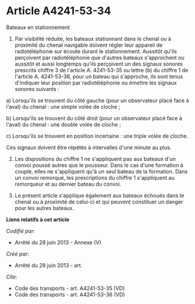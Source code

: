 # Article A4241-53-34

Bateaux en stationnement 

1. Par visibilité réduite, les bateaux stationnant dans le chenal ou à proximité du chenal navigable doivent régler leur
appareil de radiotéléphonie sur écoute durant le stationnement. Aussitôt qu'ils perçoivent par radiotéléphonie que d'autres
bateaux s'approchent ou aussitôt et aussi longtemps qu'ils perçoivent un des signaux sonores prescrits chiffre 3 de l'article
A. 4241-53-35 ou lettre (b) du chiffre 1 de l'article A. 4241-53-36, pour un bateau qui s'approche, ils sont tenus d'indiquer
leur position par radiotéléphonie ou émettre les signaux sonores suivants : 

a) Lorsqu'ils se trouvent du côté gauche (pour un observateur placé face à l'aval) du chenal : une simple volée de cloche ; 

b) Lorsqu'ils se trouvent du côté droit (pour un observateur placé face à l'aval) du chenal : une double volée de cloche ; 

c) Lorsqu'ils se trouvent en position incertaine : une triple volée de cloche. 

Ces signaux doivent être répétés à intervalles d'une minute au plus. 

2. Les dispositions du chiffre 1 ne s'appliquent pas aux bateaux d'un convoi poussé autres que le pousseur. Dans le cas d'une
formation à couple, elles ne s'appliquent qu'à un seul bateau de la formation. Dans un convoi remorqué, les prescriptions du
chiffre 1 s'appliquent au remorqueur et au dernier bateau du convoi. 

3. Le présent article s'applique également aux bateaux échoués dans le chenal ou à proximité de celui-ci et qui peuvent
constituer un danger pour les autres bateaux.

**Liens relatifs à cet article**

_Codifié par_:

  - Arrêté du 28 juin 2013 -  Annexe (V)

_Créé par_:

  - Arrêté du 28 juin 2013 - art.

_Cite_:

  - Code des transports - art. A4241-53-35 (VD)
  - Code des transports - art. A4241-53-36 (VD)
